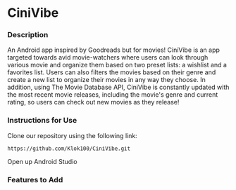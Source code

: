 # CiniVibe
### Description
An Android app inspired by Goodreads but for movies! CiniVibe is an app targeted towards avid movie-watchers where users can look through various movie and organize them based on two preset lists: a wishlist and a favorites list. Users can also filters the movies based on their genre and create a new list to organize their movies in any way they choose. In addition, using The Movie Database API, CiniVibe is constantly updated with the most recent movie releases, including the movie's genre and current rating, so users can check out new movies as they release!

### Instructions for Use
Clone our repository using the following link:
```
https://github.com/Klok100/CiniVibe.git
```
Open up Android Studio 

### Features to Add
